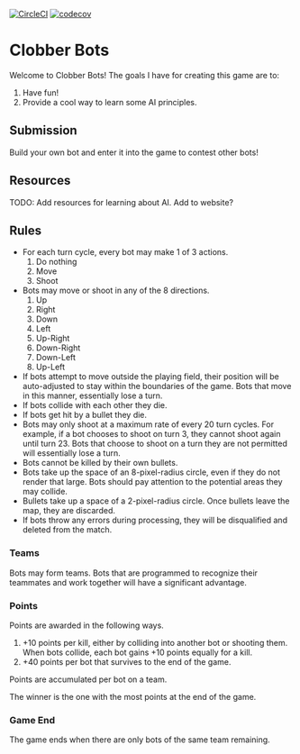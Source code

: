 [![CircleCI](https://circleci.com/gh/wrporter/clobber.svg?style=svg)](https://circleci.com/gh/wrporter/clobber)
[![codecov](https://codecov.io/gh/wrporter/clobber/branch/master/graph/badge.svg?token=lzCHCfmHN8)](https://codecov.io/gh/wrporter/clobber)

# Clobber Bots

Welcome to Clobber Bots! The goals I have for creating this game are to:

1. Have fun!
2. Provide a cool way to learn some AI principles.

## Submission

Build your own bot and enter it into the game to contest other bots!

## Resources

TODO: Add resources for learning about AI. Add to website?

## Rules

- For each turn cycle, every bot may make 1 of 3 actions.
    1. Do nothing
    2. Move
    3. Shoot
- Bots may move or shoot in any of the 8 directions.
	1. Up
	2. Right
	3. Down
	4. Left
	5. Up-Right
	6. Down-Right
	7. Down-Left
	8. Up-Left
- If bots attempt to move outside the playing field, their position will be auto-adjusted to stay within the boundaries of the game. Bots that move in this manner, essentially lose a turn.
- If bots collide with each other they die.
- If bots get hit by a bullet they die.
- Bots may only shoot at a maximum rate of every 20 turn cycles. For example, if a bot chooses to shoot on turn 3, they cannot shoot again until turn 23. Bots that choose to shoot on a turn they are not permitted will essentially lose a turn.
- Bots cannot be killed by their own bullets.
- Bots take up the space of an 8-pixel-radius circle, even if they do not render that large. Bots should pay attention to the potential areas they may collide.
- Bullets take up a space of a 2-pixel-radius circle. Once bullets leave the map, they are discarded.
- If bots throw any errors during processing, they will be disqualified and deleted from the match.

### Teams

Bots may form teams. Bots that are programmed to recognize their teammates and work together will have a significant advantage.

### Points

Points are awarded in the following ways.

1. +10 points per kill, either by colliding into another bot or shooting them. When bots collide, each bot gains +10 points equally for a kill.
2. +40 points per bot that survives to the end of the game.

Points are accumulated per bot on a team.

The winner is the one with the most points at the end of the game.

### Game End

The game ends when there are only bots of the same team remaining.
